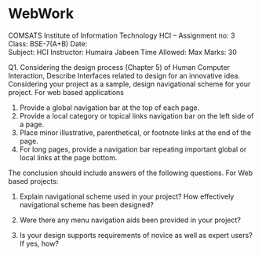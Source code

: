 # WebWork

COMSATS Institute of Information Technology
HCI – Assignment no: 3
Class:	BSE-7(A+B)	Date:	
Subject:	HCI	Instructor:	Humaira Jabeen
Time Allowed:		Max Marks:	30


	


Q1. Considering the design process (Chapter 5) of Human Computer Interaction, Describe Interfaces related to design for an innovative idea. 
Considering your project as a sample, design navigational scheme for your project.
For web based applications

 1. Provide a global navigation bar at the top of each page.
 2. Provide a local category or topical links navigation bar on the left side of a page. 
 3. Place minor illustrative, parenthetical, or footnote links at the end of the page. 
 4. For long pages, provide a navigation bar repeating important global or local links at the page bottom. 

                                               

The conclusion should include answers of the following questions. 
For Web based projects:

1.	Explain navigational scheme used in your project? How effectively  navigational scheme has
      been designed?

 2. Were there any menu navigation aids been provided in your project?

 3. Is your design supports requirements of novice as well as expert users? If yes, how?	
